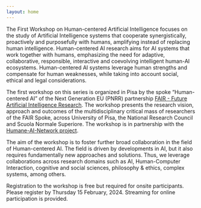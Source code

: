 ```yaml
---
layout: home
---
```

The First Workshop on Human-centered Artificial Intelligence focuses on the study of Artificial Intelligence systems that cooperate synergistically, proactively and purposefully with humans, amplifying instead of replacing human intelligence. Human-centered AI research aims for AI systems that work together with humans, emphasizing the need for adaptive, collaborative, responsible, interactive and coevolving intelligent human-AI ecosystems. Human-centered AI systems leverage human strengths and compensate for human weaknesses, while taking into account social, ethical and legal considerations.



The first workshop on this series is organized in Pisa by the spoke “Human-centered AI” of the Next Generation EU (PNRR) partnership [FAIR - Future Artificial Intelligence Research](https://future-ai-research.it/). The workshop presents the research vision, approach and outcomes of the multidisciplinary critical mass of researchers of the FAIR Spoke, across University of Pisa, the National Research Council and Scuola Normale Superiore. The workshop is in partnership with the [Humane-AI-Network project](https://www.humane-ai.eu/ ).


The aim of the workshop is to foster further broad collaboration in the field of Human-centered AI. The field is driven by developments in AI, but it also requires fundamentally new approaches and solutions. Thus, we leverage collaborations across research domains such as AI, Human-Computer Interaction, cognitive and social sciences, philosophy & ethics, complex systems, among others.


<p id="registration">
Registration to the workshop is free but required for onsite participants.
Please register by Thursday 15 February, 2024.
Streaming for online participation is provided.
</p>
